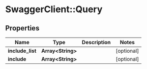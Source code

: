 # SwaggerClient::Query

## Properties
Name | Type | Description | Notes
------------ | ------------- | ------------- | -------------
**include_list** | **Array&lt;String&gt;** |  | [optional] 
**include** | **Array&lt;String&gt;** |  | [optional] 


